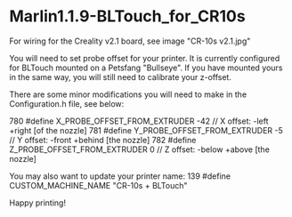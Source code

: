 # Marlin1.1.9-BLTouch_for_CR10s

For wiring for the Creality v2.1 board, see image "CR-10s v2.1.jpg"

You will need to set probe offset for your printer. It is currently configured for BLTouch mounted on a Petsfang "Bullseye". If you have mounted yours in the same way, you will still need to calibrate your z-offset.

There are some minor modifications you will need to make in the Configuration.h file, see below:

780 #define X_PROBE_OFFSET_FROM_EXTRUDER -42  // X offset: -left  +right  [of the nozzle]
781 #define Y_PROBE_OFFSET_FROM_EXTRUDER -5  // Y offset: -front +behind [the nozzle]
782 #define Z_PROBE_OFFSET_FROM_EXTRUDER 0   // Z offset: -below +above  [the nozzle]

You may also want to update your printer name:
139 #define CUSTOM_MACHINE_NAME "CR-10s + BLTouch"


Happy printing!
